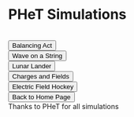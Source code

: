 <html>
<h1>PHeT Simulations</h1>
<br>
<button onclick="window.location.href = 'balance';">Balancing Act</button>
<br> 
<button onclick="window.location.href = 'wave';">Wave on a String</button>
<br>
<button onclick="window.location.href = 'lander';">Lunar Lander</button>
<br>
<button onclick="window.location.href = 'charges';">Charges and Fields</button>
<br>
<button onclick="window.location.href = 'hockey';">Electric Field Hockey</button>
<br>
<button onclick="window.location.href = 'index';">Back to Home Page</button>
<br> 
Thanks to PHeT for all simulations
</html>

